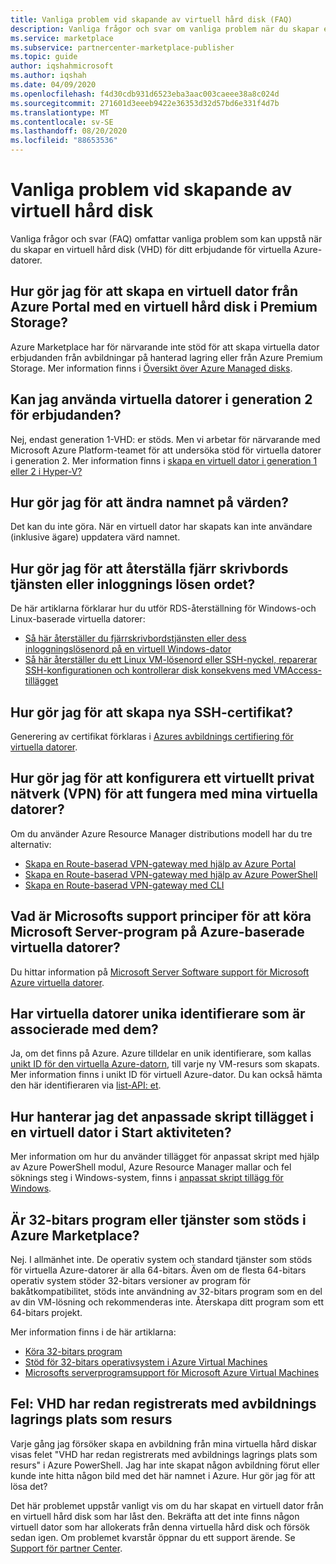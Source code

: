 ```yaml
---
title: Vanliga problem vid skapande av virtuell hård disk (FAQ)
description: Vanliga frågor och svar om vanliga problem när du skapar en virtuell hård disk (VHD).
ms.service: marketplace
ms.subservice: partnercenter-marketplace-publisher
ms.topic: guide
author: iqshahmicrosoft
ms.author: iqshah
ms.date: 04/09/2020
ms.openlocfilehash: f4d30cdb931d6523eba3aac003caeee38a8c024d
ms.sourcegitcommit: 271601d3eeeb9422e36353d32d57bd6e331f4d7b
ms.translationtype: MT
ms.contentlocale: sv-SE
ms.lasthandoff: 08/20/2020
ms.locfileid: "88653536"
---
```

# <a name="common-issues-during-vhd-creation"></a>Vanliga problem vid skapande av virtuell hård disk

Vanliga frågor och svar (FAQ) omfattar vanliga problem som kan uppstå när du skapar en virtuell hård disk (VHD) för ditt erbjudande för virtuella Azure-datorer.

## <a name="how-do-i-create-a-vm-from-the-azure-portal-using-a-vhd-in-premium-storage"></a>Hur gör jag för att skapa en virtuell dator från Azure Portal med en virtuell hård disk i Premium Storage?

Azure Marketplace har för närvarande inte stöd för att skapa virtuella dator erbjudanden från avbildningar på hanterad lagring eller från Azure Premium Storage. Mer information finns i [Översikt över Azure Managed disks](../../virtual-machines/managed-disks-overview.md).

## <a name="can-i-use-generation-2-vms-for-offers"></a>Kan jag använda virtuella datorer i generation 2 för erbjudanden?

Nej, endast generation 1-VHD: er stöds. Men vi arbetar för närvarande med Microsoft Azure Platform-teamet för att undersöka stöd för virtuella datorer i generation 2. Mer information finns i [skapa en virtuell dator i generation 1 eller 2 i Hyper-V?](https://docs.microsoft.com/windows-server/virtualization/hyper-v/plan/should-i-create-a-generation-1-or-2-virtual-machine-in-hyper-v)

## <a name="how-do-i-change-the-name-of-the-host"></a>Hur gör jag för att ändra namnet på värden?

Det kan du inte göra. När en virtuell dator har skapats kan inte användare (inklusive ägare) uppdatera värd namnet.

## <a name="how-do-i-reset-the-remote-desktop-service-or-its-sign-in-password"></a>Hur gör jag för att återställa fjärr skrivbords tjänsten eller inloggnings lösen ordet?

De här artiklarna förklarar hur du utför RDS-återställning för Windows-och Linux-baserade virtuella datorer:

* [Så här återställer du fjärrskrivbordstjänsten eller dess inloggningslösenord på en virtuell Windows-dator](/azure/virtual-machines/troubleshooting/reset-rdp)
* [Så här återställer du ett Linux VM-lösenord eller SSH-nyckel, reparerar SSH-konfigurationen och kontrollerar disk konsekvens med VMAccess-tillägget](/azure/virtual-machines/extensions/vmaccess)

## <a name="how-do-i-generate-new-ssh-certificates"></a>Hur gör jag för att skapa nya SSH-certifikat?

Generering av certifikat förklaras i [Azures avbildnings certifiering för virtuella datorer](https://aks.ms/CertifyVMimage).

## <a name="how-do-i-configure-a-virtual-private-network-vpn-to-work-with-my-vms"></a>Hur gör jag för att konfigurera ett virtuellt privat nätverk (VPN) för att fungera med mina virtuella datorer?

Om du använder Azure Resource Manager distributions modell har du tre alternativ:

* [Skapa en Route-baserad VPN-gateway med hjälp av Azure Portal](../../vpn-gateway/create-routebased-vpn-gateway-portal.md)
* [Skapa en Route-baserad VPN-gateway med hjälp av Azure PowerShell](../../vpn-gateway/create-routebased-vpn-gateway-powershell.md)
* [Skapa en Route-baserad VPN-gateway med CLI](../../vpn-gateway/create-routebased-vpn-gateway-cli.md)

## <a name="what-are-microsoft-support-policies-for-running-microsoft-server-software-on-azure-based-vms"></a>Vad är Microsofts support principer för att köra Microsoft Server-program på Azure-baserade virtuella datorer?

Du hittar information på [Microsoft Server Software support för Microsoft Azure virtuella datorer](https://support.microsoft.com/help/2721672/microsoft-server-software-support-for-microsoft-azure-virtual-machines).

## <a name="do-virtual-machines-have-unique-identifiers-associated-with-them"></a>Har virtuella datorer unika identifierare som är associerade med dem?

Ja, om det finns på Azure. Azure tilldelar en unik identifierare, som kallas [unikt ID för den virtuella Azure-datorn](https://blogs.msdn.microsoft.com/wasimbloch/2016/10/20/azure-virtual-machine-unique-id/), till varje ny VM-resurs som skapats. Mer information finns i unikt ID för virtuell Azure-dator. Du kan också hämta den här identifieraren via [list-API: et](https://docs.microsoft.com/rest/api/compute/virtualmachines/list).

## <a name="in-a-vm-how-do-i-manage-the-custom-script-extension-in-the-startup-task"></a>Hur hanterar jag det anpassade skript tillägget i en virtuell dator i Start aktiviteten?

Mer information om hur du använder tillägget för anpassat skript med hjälp av Azure PowerShell modul, Azure Resource Manager mallar och fel söknings steg i Windows-system, finns i [anpassat skript tillägg för Windows](/azure/virtual-machines/extensions/custom-script-windows).

## <a name="are-32-bit-applications-or-services-supported-in-azure-marketplace"></a>Är 32-bitars program eller tjänster som stöds i Azure Marketplace?

Nej. I allmänhet inte. De operativ system och standard tjänster som stöds för virtuella Azure-datorer är alla 64-bitars. Även om de flesta 64-bitars operativ system stöder 32-bitars versioner av program för bakåtkompatibilitet, stöds inte användning av 32-bitars program som en del av din VM-lösning och rekommenderas inte. Återskapa ditt program som ett 64-bitars projekt.

Mer information finns i de här artiklarna:

* [Köra 32-bitars program](https://docs.microsoft.com/windows/desktop/WinProg64/running-32-bit-applications)
* [Stöd för 32-bitars operativsystem i Azure Virtual Machines](https://support.microsoft.com/help/4021388/support-for-32-bit-operating-systems-in-azure-virtual-machines)
* [Microsofts serverprogramsupport för Microsoft Azure Virtual Machines](https://support.microsoft.com/help/2721672/microsoft-server-software-support-for-microsoft-azure-virtual-machines)

## <a name="error-vhd-is-already-registered-with-image-repository-as-the-resource"></a>Fel: VHD har redan registrerats med avbildnings lagrings plats som resurs

Varje gång jag försöker skapa en avbildning från mina virtuella hård diskar visas felet "VHD har redan registrerats med avbildnings lagrings plats som resurs" i Azure PowerShell. Jag har inte skapat någon avbildning förut eller kunde inte hitta någon bild med det här namnet i Azure. Hur gör jag för att lösa det?

Det här problemet uppstår vanligt vis om du har skapat en virtuell dator från en virtuell hård disk som har låst den. Bekräfta att det inte finns någon virtuell dator som har allokerats från denna virtuella hård disk och försök sedan igen. Om problemet kvarstår öppnar du ett support ärende. Se [Support för partner Center](support.md).
